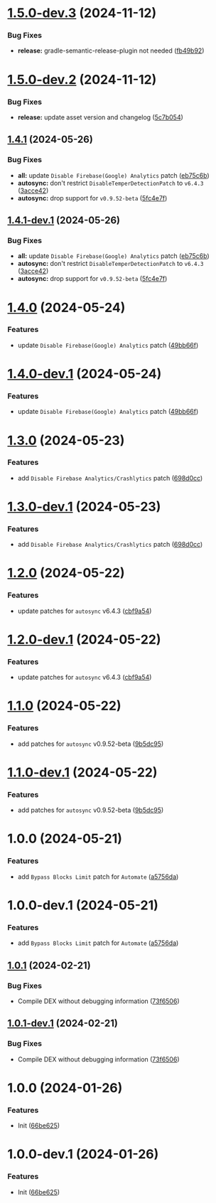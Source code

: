 # [1.5.0-dev.3](https://github.com/BholeyKaBhakt/revanced-patches-xtra/compare/v1.5.0-dev.2...v1.5.0-dev.3) (2024-11-12)


### Bug Fixes

* **release:** gradle-semantic-release-plugin not needed ([fb49b92](https://github.com/BholeyKaBhakt/revanced-patches-xtra/commit/fb49b92371d51df076b1c1efa42a6548b8254b92))

# [1.5.0-dev.2](https://github.com/BholeyKaBhakt/revanced-patches-xtra/compare/v1.5.0-dev.1...v1.5.0-dev.2) (2024-11-12)


### Bug Fixes

* **release:** update asset version and changelog ([5c7b054](https://github.com/BholeyKaBhakt/revanced-patches-xtra/commit/5c7b054d8308fe75024ce801d8fa327608564595))

## [1.4.1](https://github.com/BholeyKaBhakt/revanced-patches-xtra/compare/v1.4.0...v1.4.1) (2024-05-26)


### Bug Fixes

* **all:** update `Disable Firebase(Google) Analytics` patch ([eb75c6b](https://github.com/BholeyKaBhakt/revanced-patches-xtra/commit/eb75c6b40594605e921c033b47f20ec012f04e29))
* **autosync:** don't restrict `DisableTemperDetectionPatch` to `v6.4.3` ([3acce42](https://github.com/BholeyKaBhakt/revanced-patches-xtra/commit/3acce425c38bec9d40b5544d3191b7832304501e))
* **autosync:** drop support for `v0.9.52-beta` ([5fc4e7f](https://github.com/BholeyKaBhakt/revanced-patches-xtra/commit/5fc4e7f20f25a0a325a431bd9af673697c59a60f))

## [1.4.1-dev.1](https://github.com/BholeyKaBhakt/revanced-patches-xtra/compare/v1.4.0...v1.4.1-dev.1) (2024-05-26)


### Bug Fixes

* **all:** update `Disable Firebase(Google) Analytics` patch ([eb75c6b](https://github.com/BholeyKaBhakt/revanced-patches-xtra/commit/eb75c6b40594605e921c033b47f20ec012f04e29))
* **autosync:** don't restrict `DisableTemperDetectionPatch` to `v6.4.3` ([3acce42](https://github.com/BholeyKaBhakt/revanced-patches-xtra/commit/3acce425c38bec9d40b5544d3191b7832304501e))
* **autosync:** drop support for `v0.9.52-beta` ([5fc4e7f](https://github.com/BholeyKaBhakt/revanced-patches-xtra/commit/5fc4e7f20f25a0a325a431bd9af673697c59a60f))

# [1.4.0](https://github.com/BholeyKaBhakt/revanced-patches-xtra/compare/v1.3.0...v1.4.0) (2024-05-24)


### Features

* update `Disable Firebase(Google) Analytics` patch ([49bb66f](https://github.com/BholeyKaBhakt/revanced-patches-xtra/commit/49bb66f13db69ec90504f234e803bac78585fb99))

# [1.4.0-dev.1](https://github.com/BholeyKaBhakt/revanced-patches-xtra/compare/v1.3.0...v1.4.0-dev.1) (2024-05-24)


### Features

* update `Disable Firebase(Google) Analytics` patch ([49bb66f](https://github.com/BholeyKaBhakt/revanced-patches-xtra/commit/49bb66f13db69ec90504f234e803bac78585fb99))

# [1.3.0](https://github.com/BholeyKaBhakt/revanced-patches-xtra/compare/v1.2.0...v1.3.0) (2024-05-23)


### Features

* add `Disable Firebase Analytics/Crashlytics` patch ([698d0cc](https://github.com/BholeyKaBhakt/revanced-patches-xtra/commit/698d0ccbdebc34b7a35ada1e8298ff8142753fa9))

# [1.3.0-dev.1](https://github.com/BholeyKaBhakt/revanced-patches-xtra/compare/v1.2.0...v1.3.0-dev.1) (2024-05-23)


### Features

* add `Disable Firebase Analytics/Crashlytics` patch ([698d0cc](https://github.com/BholeyKaBhakt/revanced-patches-xtra/commit/698d0ccbdebc34b7a35ada1e8298ff8142753fa9))

# [1.2.0](https://github.com/BholeyKaBhakt/revanced-patches-xtra/compare/v1.1.0...v1.2.0) (2024-05-22)


### Features

* update patches for `autosync` v6.4.3 ([cbf9a54](https://github.com/BholeyKaBhakt/revanced-patches-xtra/commit/cbf9a54aae12e59eac74061a30cdc695666871e2))

# [1.2.0-dev.1](https://github.com/BholeyKaBhakt/revanced-patches-xtra/compare/v1.1.0...v1.2.0-dev.1) (2024-05-22)


### Features

* update patches for `autosync` v6.4.3 ([cbf9a54](https://github.com/BholeyKaBhakt/revanced-patches-xtra/commit/cbf9a54aae12e59eac74061a30cdc695666871e2))

# [1.1.0](https://github.com/BholeyKaBhakt/revanced-patches-xtra/compare/v1.0.0...v1.1.0) (2024-05-22)


### Features

* add patches for `autosync` v0.9.52-beta ([9b5dc95](https://github.com/BholeyKaBhakt/revanced-patches-xtra/commit/9b5dc9567fcb70277c5b38b4ccfc386bd2ed640d))

# [1.1.0-dev.1](https://github.com/BholeyKaBhakt/revanced-patches-xtra/compare/v1.0.0...v1.1.0-dev.1) (2024-05-22)


### Features

* add patches for `autosync` v0.9.52-beta ([9b5dc95](https://github.com/BholeyKaBhakt/revanced-patches-xtra/commit/9b5dc9567fcb70277c5b38b4ccfc386bd2ed640d))

# 1.0.0 (2024-05-21)


### Features

* add `Bypass Blocks Limit` patch for `Automate` ([a5756da](https://github.com/BholeyKaBhakt/revanced-patches-xtra/commit/a5756da5d4f122b16509c4e980ffabd4586ae75d))

# 1.0.0-dev.1 (2024-05-21)


### Features

* add `Bypass Blocks Limit` patch for `Automate` ([a5756da](https://github.com/BholeyKaBhakt/revanced-patches-xtra/commit/a5756da5d4f122b16509c4e980ffabd4586ae75d))

## [1.0.1](https://github.com/ReVanced/revanced-patches-template/compare/v1.0.0...v1.0.1) (2024-02-21)


### Bug Fixes

* Compile DEX without debugging information ([73f6506](https://github.com/ReVanced/revanced-patches-template/commit/73f6506bccc01e5622a6e19bedcf6d54d3f701c7))

## [1.0.1-dev.1](https://github.com/ReVanced/revanced-patches-template/compare/v1.0.0...v1.0.1-dev.1) (2024-02-21)


### Bug Fixes

* Compile DEX without debugging information ([73f6506](https://github.com/ReVanced/revanced-patches-template/commit/73f6506bccc01e5622a6e19bedcf6d54d3f701c7))

# 1.0.0 (2024-01-26)


### Features

* Init ([66be625](https://github.com/ReVanced/revanced-patches-template/commit/66be625f25ee2d678dac62a5bf4daa631284f8f6))

# 1.0.0-dev.1 (2024-01-26)


### Features

* Init ([66be625](https://github.com/ReVanced/revanced-patches-template/commit/66be625f25ee2d678dac62a5bf4daa631284f8f6))
